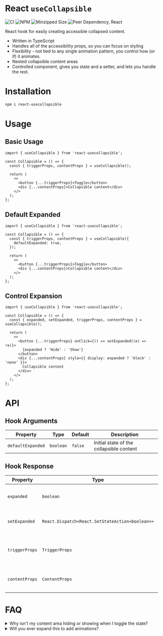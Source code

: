 # React `useCollapsible`

![CI](https://github.com/tywayne/react-usecollapsible/actions/workflows/ci.yml/badge.svg?branch=main)
![NPM](https://img.shields.io/npm/v/react-usecollapsible)
![Minzipped Size](https://img.shields.io/bundlephobia/minzip/react-usecollapsible)
![Peer Dependency, React](https://img.shields.io/npm/dependency-version/react-usecollapsible/peer/react)

React hook for easily creating accessible collapsed content.

- Written in TypeScript
- Handles all of the accessibility props, so you can focus on styling
- Flexibility - not tied to any single animation pattern, you control how (or if) it animates.
- Nested collapsible content areas
- Controlled component, gives you state and a setter, and lets you handle the rest.

# Installation

```sh
npm i react-usecollapsible
```

# Usage

## Basic Usage

```tsx
import { useCollapsible } from 'react-usecollapsible';

const Collapsible = () => {
  const { triggerProps, contentProps } = useCollapsible();

  return (
    <>
      <button {...triggerProps}>Toggle</button>
      <div {...contentProps}>Collapsible content</div>
    </>
  );
};
```

## Default Expanded

```tsx
import { useCollapsible } from 'react-usecollapsible';

const Collapsible = () => {
  const { triggerProps, contentProps } = useCollapsible({
    defaultExpanded: true,
  });

  return (
    <>
      <button {...triggerProps}>Toggle</button>
      <div {...contentProps}>Collapsible content</div>
    </>
  );
};
```

## Control Expansion

```tsx
import { useCollapsible } from 'react-usecollapsible';

const Collapsible = () => {
  const { expanded, setExpanded, triggerProps, contentProps } = useCollapsible();

  return (
    <>
      <button {...triggerProps} onClick={() => setExpanded((e) => !e)}>
        {expanded ? 'Hide' : 'Show'}
      </button>
      <div {...contentProps} style={{ display: expanded ? 'block' : 'none' }}>
        Collapsible content
      </div>
    </>
  );
};
```

# API

## Hook Arguments

| Property          | Type      | Default | Description                              |
| ----------------- | --------- | ------- | ---------------------------------------- |
| `defaultExpanded` | `boolean` | `false` | Initial state of the collapsible content |

## Hook Response

| Property       | Type                                            | Description                                       |
| -------------- | ----------------------------------------------- | ------------------------------------------------- |
| `expanded`     | `boolean`                                       | `useState` value for expansion of content         |
| `setExpanded`  | `React.Dispatch<React.SetStateAction<boolean>>` | `useState` setter for expansion of content        |
| `triggerProps` | `TriggerProps`                                  | Props to be applied to content visibility trigger |
| `contentProps` | `ContentProps`                                  | Props to be applied to content area               |

# FAQ

<details>
  <summary>Why isn't my content area hiding or showing when I toggle the state?</summary>

This is likely because you need to style your content based on the expanded state. To give maximum flexibility in _how_ you'd like to animate (or not animate) the expansion, styling is left completely up to you.

This hook controls how accessibility tools see the content, not how it looks visually.

</details>

<details>
  <summary>Will you ever expand this to add animations?</summary>
  
  Not likely. This is purposefully simplified to only control the accessibility properties of collapsible content.

Feel free to use this hook as a dependency on a component package that implements animations if you'd like!

</details>
